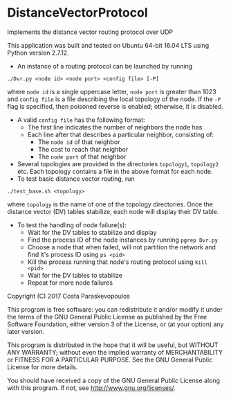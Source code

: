 # DistanceVectorProtocol
Implements the distance vector routing protocol over UDP

This application was built and tested on Ubuntu 64-bit 16.04 LTS using Python version 2.7.12.

* An instance of a routing protocol can be launched by running
```
./Dvr.py <node id> <node port> <config file> [-P]
```
where `node id` is a single uppercase letter, `node port` is greater than 1023 and `config file` is a file describing the local topology of the node. If the `-P` flag is specified, then poisoned reverse is enabled; otherwise, it is disabled.
* A valid `config file` has the following format:
	* The first line indicates the number of neighbors the node has
	* Each line after that describes a particular neighbor, consisting of:
		* The `node id` of that neighbor
		* The cost to reach that neighbor
		* The `node port` of that neighbor
* Several topologies are provided in the directories `topology1`, `topology2` etc. Each topology contains a file in the above format for each node.
* To test basic distance vector routing, run
```
./test_base.sh <topology>
```
where `topology` is the name of one of the topology directories. Once the distance vector (DV) tables stabilize, each node will display their DV table.
* To test the handling of node failure(s):
	* Wait for the DV tables to stabilize and display
	* Find the process ID of the node instances by running `pgrep Dvr.py`
	* Choose a node that when failed, will not partition the network and find it's process ID using `ps <pid>`
	* Kill the process running that node's routing protocol using `kill <pid>`
	* Wait for the DV tables to stabilize
	* Repeat for more node failures

Copyright (C) 2017 Costa Paraskevopoulos

This program is free software: you can redistribute it and/or modify it under the terms of the GNU General Public License as published by the Free Software Foundation, either version 3 of the License, or (at your option) any later version.

This program is distributed in the hope that it will be useful, but WITHOUT ANY WARRANTY; without even the implied warranty of MERCHANTABILITY or FITNESS FOR A PARTICULAR PURPOSE. See the GNU General Public License for more details.

You should have received a copy of the GNU General Public License along with this program. If not, see http://www.gnu.org/licenses/.
